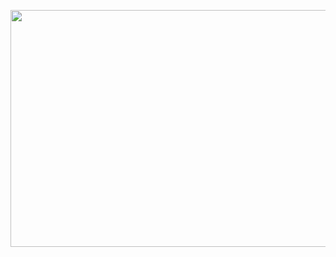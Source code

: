 <a class="imgpopup" href="/sites/default/files/mobile%20websites.jpg"><img src="/sites/default/files/mobile%20websites.jpg" width="940" height="379"></a>